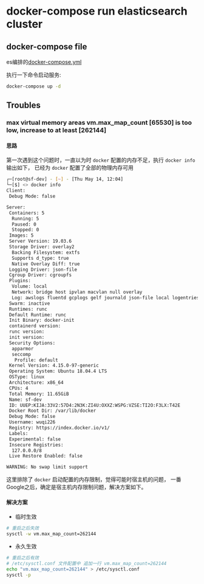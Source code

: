 # docker-compose run elasticsearch cluster

## docker-compose file

es编排的[docker-compose.yml](docker-compose.yml)

执行一下命令启动服务:

```bash
docker-compose up -d
```

## Troubles

### max virtual memory areas vm.max_map_count [65530] is too low, increase to at least [262144]

#### 思路

  第一次遇到这个问题时，一直以为时 `docker` 配置的内存不足，执行 `docker info` 输出如下， 已经为 `docker` 配置了全部的物理内存可用

```bash
┌─[root@sf-dev] - [~] - [Thu May 14, 12:04]
└─[$] <> docker info
Client:
 Debug Mode: false

Server:
 Containers: 5
  Running: 5
  Paused: 0
  Stopped: 0
 Images: 5
 Server Version: 19.03.6
 Storage Driver: overlay2
  Backing Filesystem: extfs
  Supports d_type: true
  Native Overlay Diff: true
 Logging Driver: json-file
 Cgroup Driver: cgroupfs
 Plugins:
  Volume: local
  Network: bridge host ipvlan macvlan null overlay
  Log: awslogs fluentd gcplogs gelf journald json-file local logentries splunk syslog
 Swarm: inactive
 Runtimes: runc
 Default Runtime: runc
 Init Binary: docker-init
 containerd version:
 runc version:
 init version:
 Security Options:
  apparmor
  seccomp
   Profile: default
 Kernel Version: 4.15.0-97-generic
 Operating System: Ubuntu 18.04.4 LTS
 OSType: linux
 Architecture: x86_64
 CPUs: 4
 Total Memory: 11.65GiB
 Name: sf-dev
 ID: UUEP:KIJA:33V2:57D4:2N3K:ZI4U:OXXZ:WSPG:VZSE:TI2O:F3LX:T42E
 Docker Root Dir: /var/lib/docker
 Debug Mode: false
 Username: wuqi226
 Registry: https://index.docker.io/v1/
 Labels:
 Experimental: false
 Insecure Registries:
  127.0.0.0/8
 Live Restore Enabled: false

WARNING: No swap limit support
```

这里排除了 `docker` 启动配置的内存限制，觉得可能时宿主机的问题， 一番Google之后，确定是宿主机内存限制问题，解决方案如下。

#### 解决方案

- 临时生效

```bash
# 重启之后失效
sysctl -w vm.max_map_count=262144
```

- 永久生效

```bash
# 重启之后有效
# /etc/sysctl.conf 文件配置中 追加一行 vm.max_map_count=262144
echo "vm.max_map_count=262144" > /etc/sysctl.conf
sysctl -p
```
